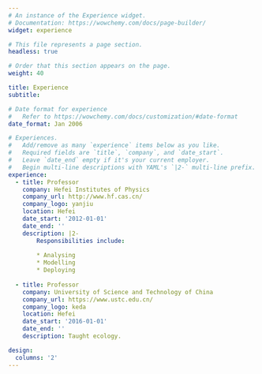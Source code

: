 ```yaml
---
# An instance of the Experience widget.
# Documentation: https://wowchemy.com/docs/page-builder/
widget: experience

# This file represents a page section.
headless: true

# Order that this section appears on the page.
weight: 40

title: Experience
subtitle:

# Date format for experience
#   Refer to https://wowchemy.com/docs/customization/#date-format
date_format: Jan 2006

# Experiences.
#   Add/remove as many `experience` items below as you like.
#   Required fields are `title`, `company`, and `date_start`.
#   Leave `date_end` empty if it's your current employer.
#   Begin multi-line descriptions with YAML's `|2-` multi-line prefix.
experience:
  - title: Professor
    company: Hefei Institutes of Physics
    company_url: http://www.hf.cas.cn/
    company_logo: yanjiu
    location: Hefei
    date_start: '2012-01-01'
    date_end: ''
    description: |2-
        Responsibilities include:
        
        * Analysing
        * Modelling
        * Deploying
        
  - title: Professor
    company: University of Science and Technology of China
    company_url: https://www.ustc.edu.cn/
    company_logo: keda
    location: Hefei
    date_start: '2016-01-01'
    date_end: ''
    description: Taught ecology.

design:
  columns: '2'
---
```

